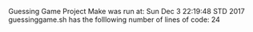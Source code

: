 Guessing Game Project
Make was run at:
Sun Dec  3 22:19:48 STD 2017
guessinggame.sh has the folllowing number of lines of code:
24
